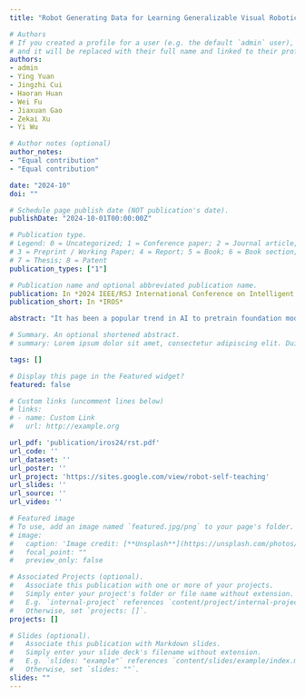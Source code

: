```yaml
---
title: "Robot Generating Data for Learning Generalizable Visual Robotic Manipulation"

# Authors
# If you created a profile for a user (e.g. the default `admin` user), write the username (folder name) here 
# and it will be replaced with their full name and linked to their profile.
authors:
- admin 
- Ying Yuan
- Jingzhi Cui
- Haoran Huan
- Wei Fu
- Jiaxuan Gao
- Zekai Xu
- Yi Wu

# Author notes (optional)
author_notes:
- "Equal contribution"
- "Equal contribution"

date: "2024-10"
doi: ""

# Schedule page publish date (NOT publication's date).
publishDate: "2024-10-01T00:00:00Z"

# Publication type.
# Legend: 0 = Uncategorized; 1 = Conference paper; 2 = Journal article;
# 3 = Preprint / Working Paper; 4 = Report; 5 = Book; 6 = Book section;
# 7 = Thesis; 8 = Patent
publication_types: ["1"]

# Publication name and optional abbreviated publication name.
publication: In *2024 IEEE/RSJ International Conference on Intelligent Robots and Systems*
publication_short: In *IROS*

abstract: "It has been a popular trend in AI to pretrain foundation models on massive data. However, collecting sufficient offline training trajectories for robot learning is particularly expensive since valid control actions are required. Therefore, most existing robotic datasets are collected from human experts. We tackle such a data collection issue with a new framework called “robot self-teaching”, which asks the robot to self-generate effective training data instead of relying on human demonstrators. Our key idea is to train a separate data-generation policy operating on the state space to automatically generate meaningful actions and trajectories with ever-growing complexities. Then, these generated data can be further used to train a visual policy with strong compositional generalization capabilities. We validate our framework in two visual manipulation testbeds, including a multi-object stacking domain and a popular RL benchmark “Franka kitchen”. Experiments show that the final visual policy trained on self-generated data can accomplish novel testing goals that require long-horizon robot executions. Project website https://sites.google.com/view/robot-self-teaching."

# Summary. An optional shortened abstract.
# summary: Lorem ipsum dolor sit amet, consectetur adipiscing elit. Duis posuere tellus ac convallis placerat. Proin tincidunt magna sed ex sollicitudin condimentum.

tags: []

# Display this page in the Featured widget?
featured: false

# Custom links (uncomment lines below)
# links:
# - name: Custom Link
#   url: http://example.org

url_pdf: 'publication/iros24/rst.pdf'
url_code: ''
url_dataset: ''
url_poster: ''
url_project: 'https://sites.google.com/view/robot-self-teaching'
url_slides: ''
url_source: ''
url_video: ''

# Featured image
# To use, add an image named `featured.jpg/png` to your page's folder. 
# image:
#   caption: 'Image credit: [**Unsplash**](https://unsplash.com/photos/pLCdAaMFLTE)'
#   focal_point: ""
#   preview_only: false

# Associated Projects (optional).
#   Associate this publication with one or more of your projects.
#   Simply enter your project's folder or file name without extension.
#   E.g. `internal-project` references `content/project/internal-project/index.md`.
#   Otherwise, set `projects: []`.
projects: []

# Slides (optional).
#   Associate this publication with Markdown slides.
#   Simply enter your slide deck's filename without extension.
#   E.g. `slides: "example"` references `content/slides/example/index.md`.
#   Otherwise, set `slides: ""`.
slides: ""
---
```

